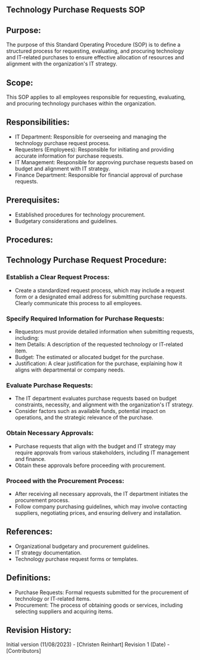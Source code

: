 ## Technology Purchase Requests SOP
## Purpose:
The purpose of this Standard Operating Procedure (SOP) is to define a structured process for requesting, evaluating, and procuring technology and IT-related purchases to ensure effective allocation of resources and alignment with the organization's IT strategy.
## Scope:
This SOP applies to all employees responsible for requesting, evaluating, and procuring technology purchases within the organization.
## Responsibilities:
- IT Department: Responsible for overseeing and managing the technology purchase request process.
- Requesters (Employees): Responsible for initiating and providing accurate information for purchase requests.
- IT Management: Responsible for approving purchase requests based on budget and alignment with IT strategy.
- Finance Department: Responsible for financial approval of purchase requests.
## Prerequisites:
- Established procedures for technology procurement.
- Budgetary considerations and guidelines.
## Procedures:
## Technology Purchase Request Procedure:
### Establish a Clear Request Process:
- Create a standardized request process, which may include a request form or a designated email address for submitting purchase requests. Clearly communicate this process to all employees.
### Specify Required Information for Purchase Requests:
- Requestors must provide detailed information when submitting requests, including:
- Item Details: A description of the requested technology or IT-related item.
- Budget: The estimated or allocated budget for the purchase.
- Justification: A clear justification for the purchase, explaining how it aligns with departmental or company needs.
### Evaluate Purchase Requests:
- The IT department evaluates purchase requests based on budget constraints, necessity, and alignment with the organization's IT strategy.
- Consider factors such as available funds, potential impact on operations, and the strategic relevance of the purchase.
### Obtain Necessary Approvals:
- Purchase requests that align with the budget and IT strategy may require approvals from various stakeholders, including IT management and finance.
- Obtain these approvals before proceeding with procurement.
### Proceed with the Procurement Process:
- After receiving all necessary approvals, the IT department initiates the procurement process.
- Follow company purchasing guidelines, which may involve contacting suppliers, negotiating prices, and ensuring delivery and installation.
## References:
- Organizational budgetary and procurement guidelines.
- IT strategy documentation.
- Technology purchase request forms or templates.
## Definitions:
- Purchase Requests: Formal requests submitted for the procurement of technology or IT-related items.
- Procurement: The process of obtaining goods or services, including selecting suppliers and acquiring items.
## Revision History:
Initial version (11/08/2023) - [Christen Reinhart]
Revision 1 (Date) - [Contributors]
